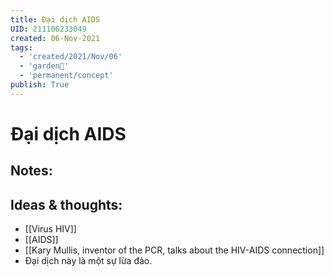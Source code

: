 ```yaml
---
title: Đại dịch AIDS
UID: 211106233049
created: 06-Nov-2021
tags:
  - 'created/2021/Nov/06'
  - 'garden🏡'
  - 'permanent/concept'
publish: True
---
```

# Đại dịch AIDS

## Notes:


## Ideas & thoughts:
- [[Virus HIV]]
- [[AIDS]]
- [[Kary Mullis, inventor of the PCR, talks about the HIV-AIDS connection]]
- Đại dịch này là một sự lừa đảo.

